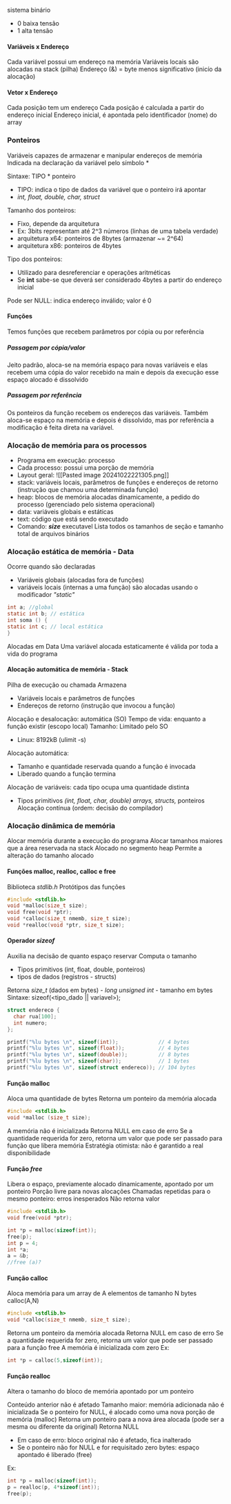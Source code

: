 sistema binário 
- 0 baixa tensão
- 1 alta tensão

#### Variáveis x Endereço

Cada variável possui um endereço na memória
Variáveis locais são alocadas na stack (pilha)
Endereço (&) = byte menos significativo (inicío da alocação)

#### Vetor x Endereço

Cada posição tem um endereço
Cada posição é calculada a partir do endereço inicial
Endereço inicial, é apontada pelo identificador (nome) do array

### Ponteiros 

Variáveis capazes de armazenar e manipular endereços de memória
Indicada na declaração da variável pelo símbolo *

Sintaxe: TIPO * ponteiro
- TIPO: indica o tipo de dados da variável que o ponteiro irá apontar
- *int, float, double, char, struct*

Tamanho dos ponteiros: 
- Fixo, depende da arquitetura
- Ex: 3bits representam até 2^3 números (linhas de uma tabela verdade)
- arquitetura x64: ponteiros de 8bytes (armazenar ~= 2^64)
- arquitetura x86: ponteiros de 4bytes 

Tipo dos ponteiros: 
- Utilizado para desreferenciar e operações aritméticas 
- Se **int** sabe-se que deverá ser considerado 4bytes a partir do endereço inicial

Pode ser NULL: indica endereço inválido; valor é 0

#### Funções 

Temos funções que recebem parâmetros por cópia ou por referência

##### Passagem por cópia/valor
Jeito padrão, aloca-se na memória espaço para novas variáveis e elas recebem uma cópia do valor recebido na main e depois da execução esse espaço alocado é dissolvido


##### Passagem por referência
Os ponteiros da função recebem os endereços das variáveis. Também aloca-se espaço na memória e depois é dissolvido, mas por referência a modificação é feita direta na variável.



### Alocação de memória para os processos
- Programa em execução: processo
- Cada processo: possui uma porção de memória
- Layout geral:
![[Pasted image 20241022221305.png]]
- stack: variáveis locais, parâmetros de funções e endereços de retorno (instrução que chamou uma determinada função)
- heap: blocos de memória alocadas dinamicamente, a pedido do processo (gerenciado pelo sistema operacional)
- data: variáveis globais e estáticas
- text: código que está sendo executado
- Comando: ***size*** executavel 
Lista todos os tamanhos de seção e tamanho total de arquivos binários


### Alocação estática de memória - Data

Ocorre quando são declaradas
- Variáveis globais (alocadas fora de funções)
- variáveis locais (internas a uma função) são alocadas usando o modificador *"static"*
```C
int a; //global
static int b; // estática
int soma () {
static int c; // local estática
}
```

Alocadas em Data 
Uma variável alocada estaticamente é válida por toda a vida do programa


#### Alocação automática de memória - Stack

Pilha de execução ou chamada
Armazena 
- Variáveis locais e parâmetros de funções 
- Endereços de retorno (instrução que invocou a função)

Alocação e desalocação: automática (SO)
Tempo de vida: enquanto a função existir (escopo local)
Tamanho: Limitado pelo SO
- Linux: 8192kB (ulimit -s)

Alocação automática:
- Tamanho e quantidade reservada quando a função é invocada
- Liberado quando a função termina

Alocação de variáveis: cada tipo ocupa uma quantidade distinta
- Tipos primitivos *(int, float, char, double) arrays, structs,* ponteiros
Alocação contínua (ordem: decisão do compilador)

### Alocação dinâmica de memória

Alocar memória durante a execução do programa
Alocar tamanhos maiores que a área reservada na stack
Alocado no segmento heap 
Permite a alteração do tamanho alocado
#### Funções **malloc, realloc, calloc e free**

Biblioteca *stdlib.h*
Protótipos das funções

```C
#include <stdlib.h>
void *malloc(size_t size);
void free(void *ptr);
void *calloc(size_t nmemb, size_t size);
void *realloc(void *ptr, size_t size);
```

#### Operador *sizeof*

Auxilia na decisão de quanto espaço reservar
Computa o tamanho
- Tipos primitivos (int, float, double, ponteiros)
- tipos de dados (registros - structs)

Retorna *size_t* (dados em bytes) - *long unsigned int* - tamanho em bytes
Sintaxe: sizeof(<tipo_dado || variavel>);

```C
struct endereco {
  char rua[100];
  int numero;
}; 

printf("%lu bytes \n", sizeof(int));             // 4 bytes
printf("%lu bytes \n", sizeof(float));           // 4 bytes
printf("%lu bytes \n", sizeof(double));          // 8 bytes
printf("%lu bytes \n", sizeof(char));            // 1 bytes
printf("%lu bytes \n", sizeof(struct endereco)); // 104 bytes
```

#### Função malloc

Aloca uma quantidade de bytes
Retorna um ponteiro da memória alocada
```C
#include <stdlib.h>
void *malloc (size_t size);
```

A memória não é inicializada
Retorna NULL em caso de erro
Se a quantidade requerida for zero, retorna um valor que pode ser passado para função que libera memória
Estratégia otimista: não é garantido a real disponibilidade

#### Função *free*

Libera o espaço, previamente alocado dinamicamente, apontado por um ponteiro
Porção livre para novas alocações
Chamadas repetidas para o mesmo ponteiro: erros inesperados
Não retorna valor
```C
#include <stdlib.h>
void free(void *ptr);

int *p = malloc(sizeof(int));
free(p);
int p = 4;
int *a;
a = &b;
//free (a)?
``` 

#### Função calloc

Aloca memória para um array de A elementos de tamanho N bytes calloc(A,N)

```C
#include <stdlib.h>
void *calloc(size_t nmemb, size_t size);
```

Retorna um ponteiro da memória alocada
Retorna NULL em caso de erro
Se a quantidade requerida for zero, retorna um valor que pode ser passado para a função free
A memória é inicializada com zero
Ex: 
```C
int *p = calloc(5,sizeof(int));
```


#### Função realloc

Altera o tamanho do bloco de memória apontado por um ponteiro

Conteúdo anterior não é afetado
Tamanho maior: memória adicionada não é inicializada
Se o ponteiro for NULL, é alocado como uma nova porção de memória (malloc)
Retorna um ponteiro para a nova área alocada (pode ser a mesma ou diferente da original)
Retorna NULL
- Em caso de erro: bloco original não é afetado, fica inalterado
- Se o ponteiro não for NULL e for requisitado zero bytes: espaço apontado é liberado (free)

Ex: 

```C
int *p = malloc(sizeof(int));
p = realloc(p, 4*sizeof(int));
free(p);
```